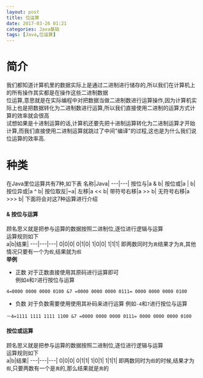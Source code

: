 ```yaml
---
layout: post
title: 位运算
date: 2017-03-26 01:21
categories: Java基础
tags: [Java,位运算]
---
```

# 简介
我们都知道计算机里的数据实际上是通过二进制进行储存的,所以我们在计算机上的所有操作其实都是在操作这些二进制数据  
位运算,意思就是在实际编程中对把数据当做二进制数进行运算操作,因为计算机实际上也是把数据转化为二进制数进行运算,所以我们直接使用二进制的运算方式计算的效率就会很高  
试想如果是十进制运算的话,计算机还要先把十进制运算转化为二进制运算才开始计算,而我们直接使用二进制运算就跳过了中间"编译"的过程,这也是为什么我们说位运算的效率高.

# 种类
在Java里位运算共有7种,如下表
名称|Java|
---|---|
按位与|a & b|
按位或|a \| b|
按位异或|a ^ b|
按位取反|~a|
左移|a << b|
带符号右移|a >> b|
无符号右移|a >>> b|
下面将会对这7种运算进行介绍
#### & 按位与运算
顾名思义就是把参与运算的数据按照二进制位,逐位进行逻辑与运算  
运算规则如下  
a|b|结果|
---|---|---|
0|0|0|
0|1|0|
1|0|0|
1|1|1|
即两数同时为`真`结果才为`真`,其他情况只要有一个为`假`,结果就为`假`  
**举例**
- 正数 对于正数直接使用其原码进行运算即可  
例如`4`和`7`进行按位与运算
```
4=0000 0000 0000 0100 &7 =0000 0000 0000 0111= 0000 0000 0000 0100
```
- 负数 对于负数需要使用使用其补码来进行运算 
例如`-4`和`7`进行按位与运算
```
－4=1111 1111 1111 1100 &7 =0000 0000 0000 0111= 0000 0000 0000 0100
```
#### 按位或运算
顾名思义就是把参与运算的数据按照二进制位,逐位进行逻辑与运算  
运算规则如下  
a|b|结果|
---|---|---|
0|0|0|
0|1|1|
1|0|1|
1|1|1|
即两数同时为`假`的时候,结果才为`假`,只要两数有一个是`真`的,那么结果就是`真`的